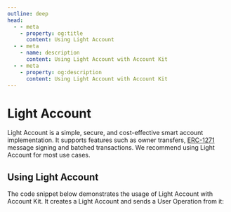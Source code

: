 ```yaml
---
outline: deep
head:
  - - meta
    - property: og:title
      content: Using Light Account
  - - meta
    - name: description
      content: Using Light Account with Account Kit
  - - meta
    - property: og:description
      content: Using Light Account with Account Kit
---
```


# Light Account

Light Account is a simple, secure, and cost-effective smart account implementation. It supports features such as owner transfers, [ERC-1271](https://eips.ethereum.org/EIPS/eip-1271) message signing and batched transactions. We recommend using Light Account for most use cases.

## Using Light Account

The code snippet below demonstrates the usage of Light Account with Account Kit. It creates a Light Account and sends a User Operation from it:

<!--@include: ../../getting-started.md{56,68}-->
